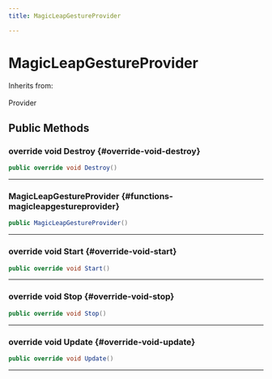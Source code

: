 ```yaml
---
title: MagicLeapGestureProvider

---
```


# MagicLeapGestureProvider







Inherits from: <br></br>Provider




## Public Methods

### override void Destroy {#override-void-destroy}

```csharp
public override void Destroy()
```






-----------

###  MagicLeapGestureProvider {#functions-magicleapgestureprovider}

```csharp
public MagicLeapGestureProvider()
```






-----------

### override void Start {#override-void-start}

```csharp
public override void Start()
```






-----------

### override void Stop {#override-void-stop}

```csharp
public override void Stop()
```






-----------

### override void Update {#override-void-update}

```csharp
public override void Update()
```






-----------

